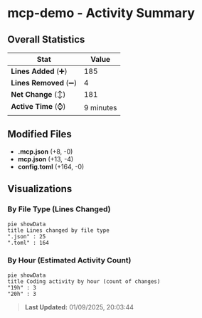 # mcp-demo - Activity Summary 

## Overall Statistics

| Stat                   | Value                                                             |
| ---------------------- | ----------------------------------------------------------------- |
| **Lines Added** (➕)   | 185                                          |
| **Lines Removed** (➖) | 4                                        |
| **Net Change** (↕)    | 181                |
| **Active Time** (⌚)   | 9 minutes |


## Modified Files
- **.mcp.json** (+8, -0)
- **mcp.json** (+13, -4)
- **config.toml** (+164, -0)

## Visualizations

### By File Type (Lines Changed)

```mermaid
pie showData
title Lines changed by file type
".json" : 25
".toml" : 164
```

### By Hour (Estimated Activity Count)

```mermaid
pie showData
title Coding activity by hour (count of changes)
"19h" : 3
"20h" : 3
```


> **Last Updated:** 01/09/2025, 20:03:44